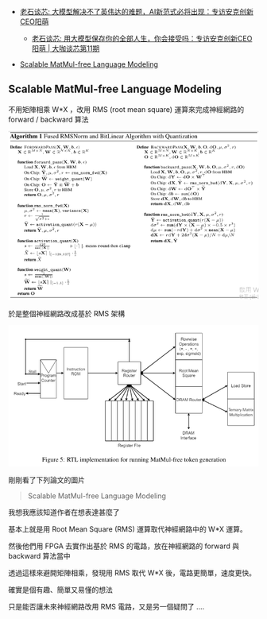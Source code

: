 



* [老石谈芯: 大模型解决不了英伟达的难题，AI新范式必将出现：专访安克创新CEO阳萌](https://www.youtube.com/watch?si=jtLgAYWuEmyzOkIx)
    * [老石谈芯: 用大模型保存你的全部人生，你会接受吗：专访安克创新CEO阳萌 | 大咖谈芯第11期](https://www.youtube.com/watch?si=tq2VnZhcBJCo_eG7)

* [Scalable MatMul-free Language Modeling](https://arxiv.org/abs/2406.02528)

## Scalable MatMul-free Language Modeling

不用矩陣相乘 W*X ，改用 RMS (root mean square) 運算來完成神經網路的 forward / backward 算法

![](./img/RmsForwardBackward.png)


於是整個神經網路改成基於 RMS 架構

![](./img/RmsRTL.png)


剛剛看了下列論文的圖片

> Scalable MatMul-free Language Modeling

我想我應該知道作者在想表達甚麼了

基本上就是用 Root Mean Square (RMS) 運算取代神經網路中的 W*X  運算。

然後他們用 FPGA 去實作出基於 RMS 的電路，放在神經網路的 forward 與 backward 算法當中

透過這樣來避開矩陣相乘，發現用 RMS 取代 W*X 後，電路更簡單，速度更快。

確實是個有趣、簡單又易懂的想法

只是能否讓未來神經網路改用 RMS 電路，又是另一個疑問了 ....

